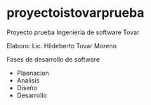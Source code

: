 # proyectoistovarprueba
Proyecto prueba Ingeniería de software Tovar

Elaboro: Lic. Hildeberto Tovar Moreno

Fases de desarrollo de software

- Plaenacion
- Analisis
- Diseño
- Desarrollo
  
